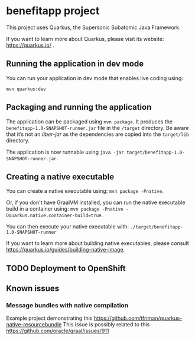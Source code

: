 # benefitapp project

This project uses Quarkus, the Supersonic Subatomic Java Framework.

If you want to learn more about Quarkus, please visit its website: https://quarkus.io/ .

## Running the application in dev mode

You can run your application in dev mode that enables live coding using:
```
mvn quarkus:dev
```

## Packaging and running the application

The application can be packaged using `mvn package`.
It produces the `benefitapp-1.0-SNAPSHOT-runner.jar` file in the `/target` directory.
Be aware that it’s not an _über-jar_ as the dependencies are copied into the `target/lib` directory.

The application is now runnable using `java -jar target/benefitapp-1.0-SNAPSHOT-runner.jar`.

## Creating a native executable

You can create a native executable using: `mvn package -Pnative`.

Or, if you don't have GraalVM installed, you can run the native executable build in a container using: `mvn package -Pnative -Dquarkus.native.container-build=true`.

You can then execute your native executable with: `./target/benefitapp-1.0-SNAPSHOT-runner`

If you want to learn more about building native executables, please consult https://quarkus.io/guides/building-native-image.

## TODO Deployment to OpenShift 

## Known issues

### Message bundles with native compilation

Example project demonstrating this https://github.com/tfriman/quarkus-native-resourcebundle This issue is possibly related to this https://github.com/oracle/graal/issues/911